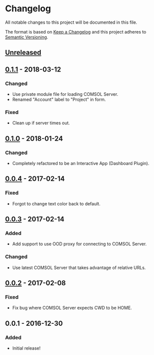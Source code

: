 # Changelog
All notable changes to this project will be documented in this file.

The format is based on [Keep a Changelog](http://keepachangelog.com/en/1.0.0/)
and this project adheres to [Semantic Versioning](http://semver.org/spec/v2.0.0.html).

## [Unreleased]

## [0.1.1] - 2018-03-12
### Changed
- Use private module file for loading COMSOL Server.
- Renamed "Account" label to "Project" in form.

### Fixed
- Clean up if server times out.

## [0.1.0] - 2018-01-24
### Changed
- Completely refactored to be an Interactive App (Dashboard Plugin).

## [0.0.4] - 2017-02-14
### Fixed
- Forgot to change text color back to default.

## [0.0.3] - 2017-02-14
### Added
- Add support to use OOD proxy for connecting to COMSOL Server.

### Changed
- Use latest COMSOL Server that takes advantage of relative URLs.

## [0.0.2] - 2017-02-08
### Fixed
- Fix bug where COMSOL Server expects CWD to be HOME.

## 0.0.1 - 2016-12-30
### Added
- Initial release!

[Unreleased]: https://github.com/OSC/bc_comsol_server/compare/v0.1.1...HEAD
[0.1.1]: https://github.com/OSC/bc_comsol_server/compare/v0.1.0...v0.1.1
[0.1.0]: https://github.com/OSC/bc_comsol_server/compare/v0.0.4...v0.1.0
[0.0.4]: https://github.com/OSC/bc_comsol_server/compare/v0.0.3...v0.0.4
[0.0.3]: https://github.com/OSC/bc_comsol_server/compare/v0.0.2...v0.0.3
[0.0.2]: https://github.com/OSC/bc_comsol_server/compare/v0.0.1...v0.0.2

